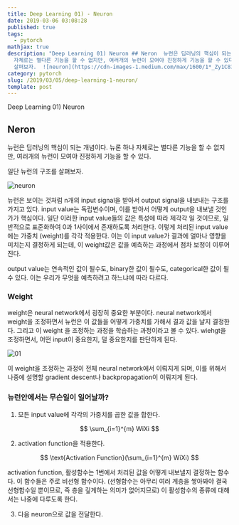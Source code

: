 ```yaml
---
title: Deep Learning 01) - Neuron
date: 2019-03-06 03:08:28
published: true
tags:
  - pytorch
mathjax: true
description: "Deep Learning 01) Neuron ## Neron  뉴런은 딥러닝의 핵심이 되는 개념이다. 뉴론 하나
  자체로는 별다른 기능을 할 수 없지만, 여러개의 뉴런이 모여야 진정하게 기능을 할 수 있다.   일단 뉴런의 구조를
  살펴보자.  ![neuron](https://cdn-images-1.medium.com/max/1600/1*_Zy1C83cnmY..."
category: pytorch
slug: /2019/03/05/deep-learning-1-neuron/
template: post
---
```

Deep Learning 01) Neuron

## Neron

뉴런은 딥러닝의 핵심이 되는 개념이다. 뉴론 하나 자체로는 별다른 기능을 할 수 없지만, 여러개의 뉴런이 모여야 진정하게 기능을 할 수 있다. 

일단 뉴런의 구조를 살펴보자.

![neuron](https://cdn-images-1.medium.com/max/1600/1*_Zy1C83cnmYUdETCeQrOgA.png)

뉴런은 보이는 것처럼 n개의 input signal을 받아서 output signal을 내보내는 구조를 가지고 있다. input value는 독립변수이며, 이를 받아서 어떻게 output을 내보낼 것인가가 핵심이다. 일단 이러한 input value들의 값은 특성에 따라 제각각 일 것이므로, 일반적으로 표준화하여 0과 1사이에서 존재하도록 처리한다. 이렇게 처리된 input value 에는 가중치 (weight)를 각각 적용한다. 이는 이 input value가 결과에 얼마나 영향을 미치는지 결정하게 되는데, 이 weight값은 값을 예측하는 과정에서 점차 보정이 이루어진다. 

output value는 연속적인 값이 될수도, binary한 값이 될수도, categorical한 값이 될 수 있다. 이는 우리가 무엇을 예측하려고 하느냐에 따라 다르다.

### Weight

weight은 neural network에서 굉장히 중요한 부분이다. neural network에서 weight을 조정하면서 뉴런은 이 값들을 어떻게 가중치를 가해서 결과 값을 냘지 결정한다. 그리고 이 weight 을 조정하는 과정을 학습하는 과정이라고 볼 수 있다. wiehgt을 조정하면서, 어떤 input이 중요한지, 덜 중요한지를 판단하게 된다.

![01](../images/01.png)

이 weight을 조정하는 과정이 전체 neural network에서 이뤄지게 되며, 이를 위해서 나중에 설명할 gradient descent나 backpropagation이 이뤄지게 된다.

### 뉴런안에서는 무슨일이 일어날까?

1. 모든 input value에 각각의 가중치를 곱한 값을 합한다.

$$ \sum_{i=1}^{m} WiXi $$

2. activation function을 적용한다.

$$ \text{Activation Function}(\sum_{i=1}^{m} WiXi) $$

activation function, 활성함수는 1번에서 처리된 값을 어떻게 내보낼지 결정하는 함수다. 이 함수들은 주로 비선형 함수이다. (선형함수는 아무리 여러 계층을 쌓아봐야 결국 선형함수일 뿐이므로, 즉 층을 깊게하는 의미가 없어지므로) 이 활성함수의 종류에 대해서는 나중에 다루도록 한다.

3. 다음 neuron으로 값을 전달한다.

